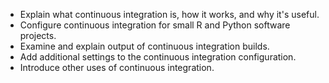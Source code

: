 - Explain what continuous integration is, how it works, and why it's useful.
- Configure continuous integration for small R and Python software projects.
- Examine and explain output of continuous integration builds.
- Add additional settings to the continuous integration configuration.
- Introduce other uses of continuous integration.
